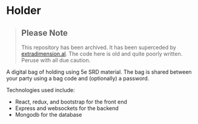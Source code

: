 # Holder

> ## Please Note
> This repository has been archived. It has been superceded by [extradimension.al](https://extradimension.al). The code here is old and quite poorly written. Peruse with all due caution.

A digital bag of holding using 5e SRD material. The bag is shared between your party using a bag code and (optionally) a password.

Technologies used include:
 - React, redux, and bootstrap for the front end
 - Express and websockets for the backend
 - Mongodb for the database
